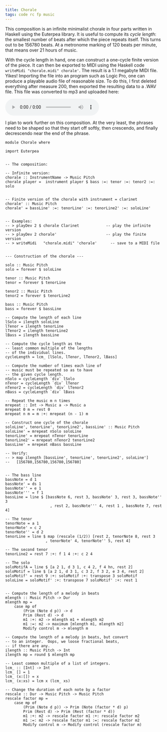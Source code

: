 ```yaml
---
title: Chorale
tags: code rc fp music
---
```


This composition is an infinite minimalist chorale in four parts written in Haskell
using the Euterpea library.  It is useful to compute its *cycle length*: the smallest number of beats after which the
piece repeats itself. This turns out to be 156780 beats. At a metronome marking
of 120 beats per minute, that means over 21 hours of music.

With the cycle length in hand, one
can construct a one-cycle finite version of the piece.
It can then be exported to MIDI
using the Haskell code `writeMidi "chorale.midi" chorale'`.
The result is a 1.1 megabyte MIDI file. Yikes! Importing the file into an
program such as Logic Pro, one can produce
a playable audio file of reasonable size.  To do this, I first deleted everything
after measure 200, then exported the resulting data to a .WAV file.  This file
was converted to mp3 and uploaded here:

<audio controls>
  <source src="/audio/chorale-2.mp3" type="audio/mpeg">
  Your browser does not support the audio element.
</audio>

I plan to work further on this composition.  At the very least,
the phrases need to be shaped so that they start off softly,
then crescendo, and finally decrescendo near the end of the phrase.

```
module Chorale where

import Euterpea


-- The composition:

-- Infinite version:
chorale :: InstrumentName -> Music Pitch
chorale player =  instrument player $ bass :=: tenor :=: tenor2 :=: solo


-- Finite version of the chorale with instrument = clarinet
chorale' :: Music Pitch
chorale' = bassLine' :=: tenorLine' :=: tenorLine2' :=: soloLine'


-- Examples:
-- > playDev 2 $ chorale Clarinet            -- play the infinite version
-- > playDev 2 chorale'                      -- play the finite version
-- > writeMidi   "chorale.midi" 'chorale'      -- save to a MIDI file


--- Construction of the chorale ---

solo :: Music Pitch
solo = forever $ soloLine

tenor :: Music Pitch
tenor = forever $ tenorLine

tenor2 :: Music Pitch
tenor2 = forever $ tenorLine2

bass :: Music Pitch
bass = forever $ bassLine

-- Compute the length of each line
lSolo = ilength soloLine
lTenor = ilength tenorLine
lTenor2 = ilength tenorLine2
lBass = ilength bassLine

-- Compute the cycle length as the
-- least common multiple of the lengths
-- of the individual lines.
cycleLength = lcm_ [lSolo, lTenor, lTenor2, lBass]

-- Compute the number of times each line of
-- music must be repeated so as to have
-- the given cycle length.
nSolo = cycleLength `div` lSolo
nTenor = cycleLength `div` lTenor
nTenor2 = cycleLength `div` lTenor2
nBass = cycleLength `div` lBass

-- Repeat the music m n times
mrepeat :: Int -> Music a -> Music a
mrepeat 0 m = rest 0
mrepeat n m = m :+: mrepeat (n - 1) m

-- Construct one cycle of the chorale
soloLine', tenorLine', tenorLine2', bassLine' :: Music Pitch
soloLine' = mrepeat nSolo soloLine
tenorLine' = mrepeat nTenor tenorLine
tenorLine2' = mrepeat nTenor2 tenorLine2
bassLine' = mrepeat nBass bassLine

-- Verify:
-- > map ilength [bassLine', tenorLine', tenorLine2', soloLine']
--   [156780,156780,156780,156780]


-- The bass line
bassNote = d 1
bassNote' = ds 1
bassNote'' = e 1
bassNote''' = f 1
bassLine = line $ [bassNote 6, rest 3, bassNote' 3, rest 3, bassNote'' 3
                    , rest 2, bassNote''' 4, rest 1 , bassNote 7, rest 4]

-- The tenor
tenorNote = a 1
tenorNote' = c 2
tenorNote'' = d 2
tenorLine = line $ map (rescale (1/2)) [rest 2, tenorNote 8, rest 3
                  , tenorNote' 4, tenorNote'' 5, rest 4]

-- The second tenor
tenorLine2 = rest 7 :+: f 1 4 :+: c 2 4

-- The solo
soloMotifA = line $ [a 2 1, d 3 1, c 4 2, f 4 hn, rest 2]
soloMotif = line $ [a 2 1, d 3 1, c 3 2, f 3 2, e 3 4, rest 2]
soloMotif' = rest 9 :+: soloMotif :+: transpose 3 soloMotif
soloLine = soloMotif' :+: transpose 7 soloMotif' :+: rest 1


-- Compute the length of a melody in beats
mlength :: Music Pitch -> Dur
mlength mp =
    case mp of
        (Prim (Note d p)) -> d
        Prim (Rest d) -> d
        m1 :+: m2 -> mlength m1 + mlength m2
        m1 :=: m2 -> maximum [mlength m1, mlength m2]
        Modify control m -> mlength m

-- Compute the length of a melody in beats, but convert
-- to an integer.  Oops, we loose fractional beats,
-- if there are any.
ilength :: Music Pitch -> Int
ilength mp = round $ mlength mp

-- Least common multiple of a list of integers.
lcm_ :: [Int] -> Int
lcm_ [] = 1
lcm_ (x:[]) = x
lcm_ (x:xs) = lcm x (lcm_ xs)

-- Change the duration of each note by a factor
rescale :: Dur -> Music Pitch -> Music Pitch
rescale factor mp =
    case mp of
        (Prim (Note d p)) -> Prim (Note (factor * d) p)
        Prim (Rest d) -> Prim (Rest (factor * d))
        m1 :+: m2 -> rescale factor m1 :+: rescale factor m2
        m1 :=: m2 -> rescale factor m1 :=: rescale factor m2
        Modify control m -> Modify control (rescale factor m)
```
